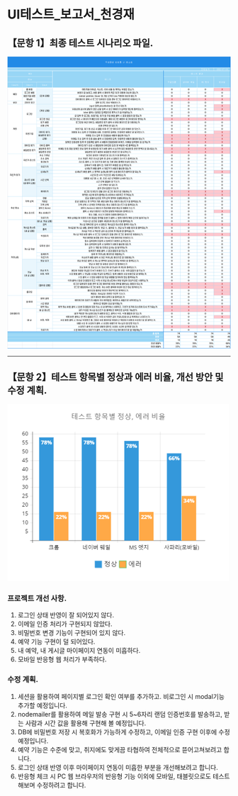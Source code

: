 # UI테스트_보고서_천경재

## 【문항 1】최종 테스트 시나리오 파일.

<img src="./UI테스트%20시나리오.png">

<hr/>

## 【문항 2】테스트 항목별 정상과 에러 비율, 개선 방안 및 수정 계획.

<img src="./테스트%20항목별%20정상,%20에러%20비율.png">

### 프로젝트 개선 사항.

1. 로그인 상태 반영이 잘 되어있지 않다.
2. 이메일 인증 처리가 구현되지 않았다.
3. 비밀번호 변경 기능이 구현되어 있지 않다.
4. 예약 기능 구현이 덜 되어있다.
5. 내 예약, 내 게시글 마이페이지 연동이 미흡하다.
6. 모바일 반응형 웹 처리가 부족하다.

### 수정 계획.
1. 세션을 활용하여 페이지별 로그인 확인 여부를 추가하고. 비로그인 시 modal기능 추가할 예정입니다.
2. nodemailer를 활용하여 메일 발송 구현 시 5~6자리 랜덤 인증번호를 발송하고, 받는 사람과 시간 값을 활용해 구현해 볼 예정입니다.
3. DB에 비밀번호 저장 시 복호화가 가능하게 수정하고, 이메일 인증 구현 이후에 수정 예정입니다.
4. 예약 기능은 수준에 맞고, 취지에도 맞게끔 타협하여 전체적으로 뜯어고쳐보려고 합니다.
5. 로그인 상태 반영 이후 마이페이지 연동이 미흡한 부분을 개선해보려고 합니다.
6. 반응형 체크 시 PC 웹 브라우저의 반응형 기능 이외에 모바일, 태블릿으로도 테스트해보며 수정하려고 합니다. 
